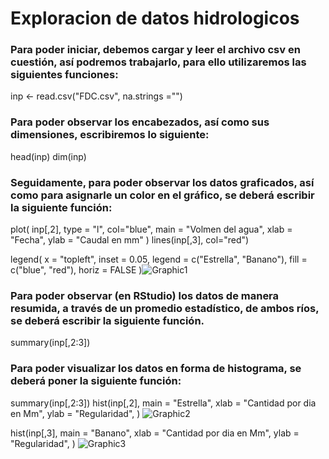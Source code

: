 # Exploracion de datos hidrologicos

### Para poder iniciar, debemos cargar y leer el archivo csv en cuestión, así podremos trabajarlo, para ello utilizaremos las siguientes funciones:
inp <- read.csv("FDC.csv", na.strings ="")


### Para poder observar los encabezados, así como sus dimensiones, escribiremos lo siguiente:

head(inp)
dim(inp)





### Seguidamente, para poder observar los datos graficados, así como para asignarle un color en el gráfico, se deberá escribir la siguiente función:
plot(
  inp[,2], type = "l", col="blue", 
  main = "Volmen del agua",
  xlab = "Fecha",
  ylab = "Caudal en mm"
)
lines(inp[,3], col="red")

legend(
  x = "topleft",
  inset = 0.05,
  legend = c("Estrella", "Banano"),
  fill = c("blue", "red"),
  horiz = FALSE
  )![Graphic1](https://user-images.githubusercontent.com/82826151/119308878-d39f1a80-bc2a-11eb-89b9-3a7617bc06a8.png)
  
  ### Para poder observar (en RStudio) los datos de manera resumida, a través de un promedio estadístico, de ambos ríos, se deberá escribir la siguiente función.

summary(inp[,2:3])

### Para poder visualizar los datos en forma de histograma, se deberá poner la siguiente función:
summary(inp[,2:3])
hist(inp[,2],
main = "Estrella",
xlab = "Cantidad por dia en Mm",
ylab = "Regularidad", 
) 
![Graphic2](https://user-images.githubusercontent.com/82826151/119314971-9048aa00-bc32-11eb-8962-1f8bfbadaf64.png)

hist(inp[,3],
main = "Banano",
xlab = "Cantidad por dia en Mm",
ylab = "Regularidad",
)
![Graphic3](https://user-images.githubusercontent.com/82826151/119315353-fcc3a900-bc32-11eb-8e01-0dd0d67f66e6.png)

